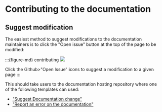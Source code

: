 # Contributing to the documentation

## Suggest modification

The easiest method to suggest modifications to the documentation maintainers is to click the "Open issue" button at the top of the page to be modified:

:::{figure-md} contributing
<img src="/images/screenshot_contributing.png">

Click the Github>"Open Issue" icons to suggest a modification to a given page
:::

This should take users to the documentation hosting repository where one of the following templates can used:
- ["Suggest Documentation change"](https://github.com/euroargodev/online_documentation/issues/new?assignees=&labels=doc-edit&projects=&template=doc_edit_template.md&title=)
- ["Report an error on the documentation"](https://github.com/euroargodev/online_documentation/issues/new?assignees=&labels=doc-error&projects=&template=doc_error_template.md&title=)
